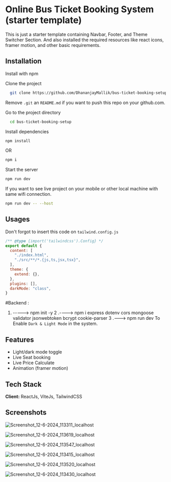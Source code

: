 
# Online Bus Ticket Booking System (starter template)

This is just a starter template containing Navbar, Footer, and Theme Switcher Section. And also installed the required resources like react icons, framer motion, and other basic requirements.



## Installation

Install with npm

Clone the project

```bash
  git clone https://github.com/DhananjayMallik/bus-ticket-booking-setup.git
```

Remove `.git` an `README.md` if you want to push this repo on your github.com.

Go to the project directory

```bash
  cd bus-ticket-booking-setup
```

Install dependencies

``` bash
npm install
```
OR 

```bash
npm i
```

Start the server

``` bash
npm run dev
```

If you want to see live project on your mobile or other local machine with same wifi connection.

```bash
npm run dev -- --host
```


## Usages

Don't forgot to insert this code on `tailwind.config.js`

```javascript
/** @type {import('tailwindcss').Config} */
export default {
  content: [
    "./index.html",
    "./src/**/*.{js,ts,jsx,tsx}",
  ],
  theme: {
    extend: {},
  },
  plugins: [],
  darkMode: "class",
}
```
#Backend : 
1. -----> npm init -y
2 .----> npm i express dotenv cors mongoose validator jsonwebtoken bcrypt cookie-parser
   3 .---> npm run dev
To Enable `Dark & Light Mode` in the system.


## Features

- Light/dark mode toggle
- Live Seat booking
- Live Price Calculate
- Animation (framer motion)


## Tech Stack

**Client:** ReactJs, ViteJs, TailwindCSS


## Screenshots

![Screenshot_12-6-2024_113311_localhost](https://github.com/gtech-official08/bus-ticket-booking-setup/assets/127587520/b16296ca-cdf0-4ee0-860b-5db4ab440c72)


![Screenshot_12-6-2024_113619_localhost](https://github.com/gtech-official08/bus-ticket-booking-setup/assets/127587520/69afb87e-6b6d-4734-b1fb-06c70af0deb7)


![Screenshot_12-6-2024_113547_localhost](https://github.com/gtech-official08/bus-ticket-booking-setup/assets/127587520/abebeab0-11a1-41b3-a984-4c67a07195af)


![Screenshot_12-6-2024_113415_localhost](https://github.com/gtech-official08/bus-ticket-booking-setup/assets/127587520/b999fbc4-60dd-4cc5-8c3f-936548533c75)


![Screenshot_12-6-2024_113520_localhost](https://github.com/gtech-official08/bus-ticket-booking-setup/assets/127587520/6c45cfa5-55cb-4d8d-8dc8-f44772fd17b4)


![Screenshot_12-6-2024_113430_localhost](https://github.com/gtech-official08/bus-ticket-booking-setup/assets/127587520/d42269bf-2611-4995-9879-3b5954a89e25)










